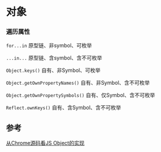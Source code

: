 # 对象

### 遍历属性

`for...in` 原型链、非symbol、可枚举

`...in...` 原型链、含symbol、含不可枚举

`Object.keys()` 自有、非Symbol、可枚举

`Object.getOwnPropertyNames()` 自有、非Symbol、含不可枚举

`Object.getOwnPropertySymbols()` 自有、仅Symbol、含不可枚举

`Reflect.ownKeys()` 自有、含Symbol、含不可枚举

## 参考

[从Chrome源码看JS Object的实现](https://www.rrfed.com/2017/04/04/chrome-object/)